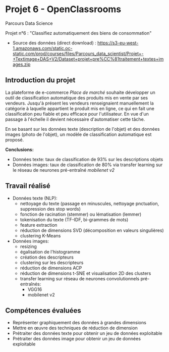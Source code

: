 # Projet 6 - OpenClassrooms
Parcours Data Science

Projet n°6 : "Classifiez automatiquement des biens de consommation"

- Source des données (direct download) : https://s3-eu-west-1.amazonaws.com/static.oc-static.com/prod/courses/files/Parcours_data_scientist/Projet+-+Textimage+DAS+V2/Dataset+projet+pre%CC%81traitement+textes+images.zip

## Introduction du projet
La plateforme de e-commerce *Place de marché* souhaite développer un outil de classification automatique des produits mis en vente par ses vendeurs. Jusqu'à présent les vendeurs renseignaient manuellement la catégorie à laquelle appartient le produit mis en ligne, ce qui en fait une classification peu fiable et peu efficace pour l'utilisateur. En vue d'un passage à l'échelle il devient nécessaire d'automatiser cette tâche.

En se basant sur les données texte (description de l'objet) et des données images (photo de l'objet), un modèle de classification automatique est proposé.

**Conclusions:**
- Données texte: taux de classification de 93% sur les descriptions objets
- Données images: taux de classification de 80% via transfer learning sur le réseau de neurones pré-entraîné *mobilenet v2*

## Travail réalisé
- Données texte (NLP):
  - nettoyage du texte (passage en minuscules, nettoyage pnctuation, suppression des stop words)
  - fonction de racination (stemmer) ou lématisation (lemmer)
  - tokenisation du texte (TF-IDF, bi-grammes de mots)
  - feature extraction
  - réduction de dimensions SVD (décomposition en valeurs singulières)
  - clustering K-Means
- Données images:
  - resizing
  - égalisation de l'histogramme
  - création des descripteurs
  - clustering sur les descripteurs
  - réduction de dimensions ACP
  - réduction de dimensions t-SNE et visualisation 2D des clusters
  - transfer learning sur réseau de neurones convolutionnels pré-entraînés:
    - VGG16
    - mobilenet v2

## Compétences évaluées
- Représenter graphiquement des données à grandes dimensions
- Mettre en œuvre des techniques de réduction de dimension
- Prétraiter des données texte pour obtenir un jeu de données exploitable
- Prétraiter des données image pour obtenir un jeu de données exploitable
